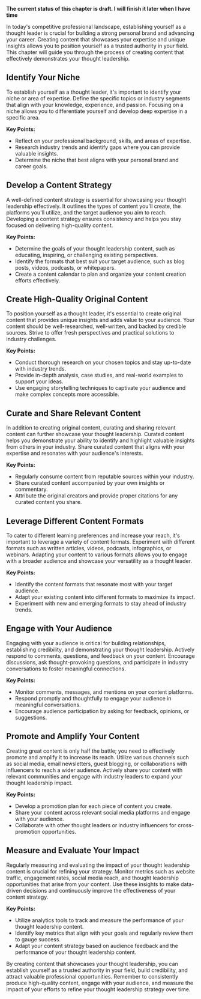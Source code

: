**The current status of this chapter is draft. I will finish it later when I have time**

In today's competitive professional landscape, establishing yourself as a thought leader is crucial for building a strong personal brand and advancing your career. Creating content that showcases your expertise and unique insights allows you to position yourself as a trusted authority in your field. This chapter will guide you through the process of creating content that effectively demonstrates your thought leadership.

**Identify Your Niche**
-----------------------

To establish yourself as a thought leader, it's important to identify your niche or area of expertise. Define the specific topics or industry segments that align with your knowledge, experience, and passion. Focusing on a niche allows you to differentiate yourself and develop deep expertise in a specific area.

**Key Points:**

* Reflect on your professional background, skills, and areas of expertise.
* Research industry trends and identify gaps where you can provide valuable insights.
* Determine the niche that best aligns with your personal brand and career goals.

**Develop a Content Strategy**
------------------------------

A well-defined content strategy is essential for showcasing your thought leadership effectively. It outlines the types of content you'll create, the platforms you'll utilize, and the target audience you aim to reach. Developing a content strategy ensures consistency and helps you stay focused on delivering high-quality content.

**Key Points:**

* Determine the goals of your thought leadership content, such as educating, inspiring, or challenging existing perspectives.
* Identify the formats that best suit your target audience, such as blog posts, videos, podcasts, or whitepapers.
* Create a content calendar to plan and organize your content creation efforts effectively.

**Create High-Quality Original Content**
----------------------------------------

To position yourself as a thought leader, it's essential to create original content that provides unique insights and adds value to your audience. Your content should be well-researched, well-written, and backed by credible sources. Strive to offer fresh perspectives and practical solutions to industry challenges.

**Key Points:**

* Conduct thorough research on your chosen topics and stay up-to-date with industry trends.
* Provide in-depth analysis, case studies, and real-world examples to support your ideas.
* Use engaging storytelling techniques to captivate your audience and make complex concepts more accessible.

**Curate and Share Relevant Content**
-------------------------------------

In addition to creating original content, curating and sharing relevant content can further showcase your thought leadership. Curated content helps you demonstrate your ability to identify and highlight valuable insights from others in your industry. Share curated content that aligns with your expertise and resonates with your audience's interests.

**Key Points:**

* Regularly consume content from reputable sources within your industry.
* Share curated content accompanied by your own insights or commentary.
* Attribute the original creators and provide proper citations for any curated content you share.

**Leverage Different Content Formats**
--------------------------------------

To cater to different learning preferences and increase your reach, it's important to leverage a variety of content formats. Experiment with different formats such as written articles, videos, podcasts, infographics, or webinars. Adapting your content to various formats allows you to engage with a broader audience and showcase your versatility as a thought leader.

**Key Points:**

* Identify the content formats that resonate most with your target audience.
* Adapt your existing content into different formats to maximize its impact.
* Experiment with new and emerging formats to stay ahead of industry trends.

**Engage with Your Audience**
-----------------------------

Engaging with your audience is critical for building relationships, establishing credibility, and demonstrating your thought leadership. Actively respond to comments, questions, and feedback on your content. Encourage discussions, ask thought-provoking questions, and participate in industry conversations to foster meaningful connections.

**Key Points:**

* Monitor comments, messages, and mentions on your content platforms.
* Respond promptly and thoughtfully to engage your audience in meaningful conversations.
* Encourage audience participation by asking for feedback, opinions, or suggestions.

**Promote and Amplify Your Content**
------------------------------------

Creating great content is only half the battle; you need to effectively promote and amplify it to increase its reach. Utilize various channels such as social media, email newsletters, guest blogging, or collaborations with influencers to reach a wider audience. Actively share your content with relevant communities and engage with industry leaders to expand your thought leadership impact.

**Key Points:**

* Develop a promotion plan for each piece of content you create.
* Share your content across relevant social media platforms and engage with your audience.
* Collaborate with other thought leaders or industry influencers for cross-promotion opportunities.

**Measure and Evaluate Your Impact**
------------------------------------

Regularly measuring and evaluating the impact of your thought leadership content is crucial for refining your strategy. Monitor metrics such as website traffic, engagement rates, social media reach, and thought leadership opportunities that arise from your content. Use these insights to make data-driven decisions and continuously improve the effectiveness of your content strategy.

**Key Points:**

* Utilize analytics tools to track and measure the performance of your thought leadership content.
* Identify key metrics that align with your goals and regularly review them to gauge success.
* Adapt your content strategy based on audience feedback and the performance of your thought leadership content.

By creating content that showcases your thought leadership, you can establish yourself as a trusted authority in your field, build credibility, and attract valuable professional opportunities. Remember to consistently produce high-quality content, engage with your audience, and measure the impact of your efforts to refine your thought leadership strategy over time.

